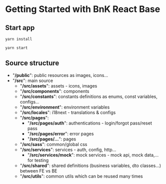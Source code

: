# Getting Started with BnK React Base

## Start app

`yarn install`

`yarn start`

## Source structure

- "**/public**": public resources as images, icons...
- "**/src**": main source
    + "**/src/assets**": assets - icons, images
    + "**/src/components**": components
    + "**/src/constants**": constants definitions as enums, const variables, configs...
    + "**/src/environment**": environment variables
    + "**/src/locales**": i18next - translations & configs
    + "**/src/pages**": 
      + "**/src/pages/auth**": authentications - login/forgot pass/reset pass
      + "**/src/pages/error**": error pages
      + "**/src/pages/...**": pages
    + "**/src/sass**": common/global css 
    + "**/src/services**": services - auth, config, http...
      + "**/src/services/mock**": mock services - mock api, mock data,... for testing
    + "**/src/shared**": shared definitions (business variables, dto classes...) between FE vs BE
    + "**/src/utils**": common utils which can be reused many times
